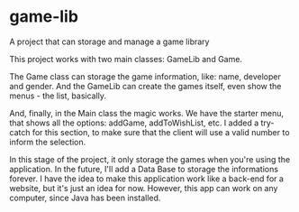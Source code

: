 # game-lib
A project that can storage and manage a game library

This project works with two main classes: GameLib and Game.

The Game class can storage the game information, like: name, developer and gender. And the GameLib can create the games itself, even show the menus - the list, basically.

And, finally, in the Main class the magic works. We have the starter menu, that shows all the options: addGame, addToWishList, etc. I added a try-catch for this section, to make sure that the client will use a valid number to inform the selection.

In this stage of the project, it only storage the games when you're using the application. In the future, I'll add a Data Base to storage the informations forever. I have the idea to make this application work like a back-end for a website, but it's just an idea for now.
However, this app can work on any computer, since Java has been installed.
